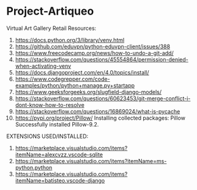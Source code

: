 # Project-Artiqueo
Virtual Art Gallery Retail
Resources: 
1. https://docs.python.org/3/library/venv.html
2. https://github.com/eduvpn/python-eduvpn-client/issues/388
3. https://www.freecodecamp.org/news/how-to-undo-a-git-add/
4. https://stackoverflow.com/questions/45554864/permission-denied-when-activating-venv
5. https://docs.djangoproject.com/en/4.0/topics/install/
6. https://www.codegrepper.com/code-examples/python/python+manage.py+startapp
7. https://www.geeksforgeeks.org/slugfield-django-models/
8. https://stackoverflow.com/questions/60623453/git-merge-conflict-i-dont-know-how-to-resolve
9. https://stackoverflow.com/questions/16869024/what-is-pycache
10. https://pypi.org/project/Pillow/ Installing collected packages: Pillow Successfully installed Pillow-9.2.

EXTENSIONS USED/INSTALLED:
1. https://marketplace.visualstudio.com/items?itemName=alexcvzz.vscode-sqlite
2. https://marketplace.visualstudio.com/items?itemName=ms-python.python
3. https://marketplace.visualstudio.com/items?itemName=batisteo.vscode-django